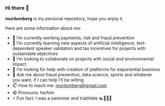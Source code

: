 ### Hi there 👋

**murilomberg** is my personal repository, hope you enjoy it.

Here are some information about me:

- 🔭 I’m currently working payments, risk and fraud prevention
- 🌱 I’m currently learning new aspects of artificial intelligence, text-dependent speaker validation and tax incentives for projects with sustainable objectives
- 👯 I’m looking to collaborate on projects with social and environmental impact
- 🤔 I’m looking for help with creation of platforms for exponential business
- 💬 Ask me about fraud prevention, data science, sports and whatever you want, if I can help I'll be willing
- 📫 How to reach me: murilomberg@gmail.com
- 😄 Pronouns: he/him
- ⚡ Fun fact: I was a swimmer and triathlete 🏊🚴‍♂️🏃
  
